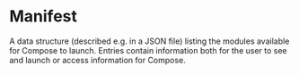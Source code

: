 # Manifest
A data structure (described e.g. in a JSON file) listing the modules available for Compose to launch. Entries contain information both for the user to see and launch or access information for Compose.